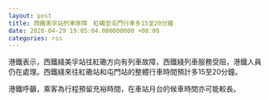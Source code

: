 ```yaml
---
layout: post
title: 西鐵美孚站列車故障　紅磡至屯門行車多15至20分鐘
date: 2020-04-29 19:05:04.000000000 +08:00
categories: rss
---
```


港鐵表示，西鐵綫美孚站往紅磡方向有列車故障，西鐵綫列車服務受阻，港鐵人員仍在處理。西鐵綫來往紅磡站和屯門站的整體行車時間預計多15至20分鐘。

港鐵呼籲，乘客為行程預留充裕時間，在車站月台的候車時間亦可能較長。
